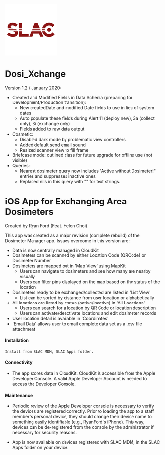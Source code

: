 

![Logo](/Images/WhiteLogo.png)




# Dosi_Xchange
Version 1.2 / January 2020:
* Created and Modified Fields in Data Schema (preparing for Development/Production transition):
  - New createdDate and modified Date fields to use in lieu of system dates
  - Auto populate these fields during Alert 11 (deploy new), 3a (collect only), 3i (exchange only)
  - Fields added to raw data output
* Cosmetic:
  - Disabled dark mode by problematic view controllers
  - Added default send email sound
  - Resized scanner view to fill frame
* Briefcase mode:  outlined class for future upgrade for offline use (not visible)
* Queries:
  - Nearest dosimeter query now includes "Active without Dosimeter!" entries and suppresses inactive ones
  - Replaced nils in this query with "" for text strings.


# iOS App for Exchanging Area Dosimeters

Created by Ryan Ford (Feat. Helen Choi)

This app was created as a major revision (complete rebuild) of the Dosimeter Manager app.  Issues overcome in this version are:
* Data is now centrally managed in CloudKit
* Dosimeters can be scanned by either Location Code (QRCode) or Dosimeter Number
* Dosimeters are mapped out in 'Map View' using MapKit
  - Users can navigate to dosimeters and see how many are nearby visually
  - Users can filter pins displayed on the map based on the status of the location
* Dosimeters ready to be exchanged/collected are listed in 'List View'
  - List can be sorted by distance from user location or alphabetically
* All locations are listed by status (active/inactive) in 'All Locations'
  - Users can search for a location by QR Code or location description
  - Users can activate/deactivate locations and edit dosimeter records
* User location detail is available in 'Coordinates'
* 'Email Data' allows user to email complete data set as a .csv file attachment


#### Installation

```
Install from SLAC MDM, SLAC Apps folder.
```
#### Connectivity

* The app stores data in CloudKit.  CloudKit is accessible from the Apple Developer Console.  A valid Apple Developer Account is needed to access the Developer Console.

#### Maintenance

* Periodic review of the Apple Developer console is necessary to verify the devices are registered correctly.  Prior to loading the app to a staff member's personal device, they should change their device name to something easily identifiable (e.g., RyanFord's iPhone).  This way, devices can be de-registered from the console by the administrator if necessary for security reasons.

* App is now available on devices registered with SLAC MDM, in the SLAC Apps folder on your device.



